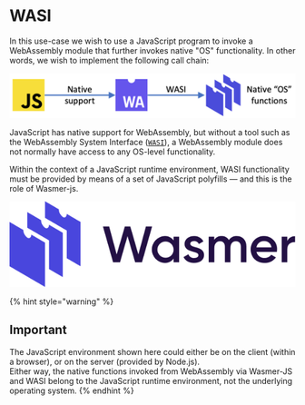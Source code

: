 # WASI

In this use-case we wish to use a JavaScript program to invoke a WebAssembly module that further invokes native "OS" functionality. In other words, we wish to implement the following call chain:

![](../../../.gitbook/assets/image%20%283%29%20%282%29.png)

JavaScript has native support for WebAssembly, but without a tool such as the WebAssembly System Interface \([`WASI`](https://github.com/webassembly/wasi)\), a WebAssembly module does not normally have access to any OS-level functionality.

Within the context of a JavaScript runtime environment, WASI functionality must be provided by means of a set of JavaScript polyfills — and this is the role of Wasmer-js.

![](../../../.gitbook/assets/image%20%285%29.png)

{% hint style="warning" %}
## Important

The JavaScript environment shown here could either be on the client \(within a browser\), or on the server \(provided by Node.js\).  
Either way, the native functions invoked from WebAssembly via Wasmer-JS and WASI belong to the JavaScript runtime environment, not the underlying operating system.
{% endhint %}


